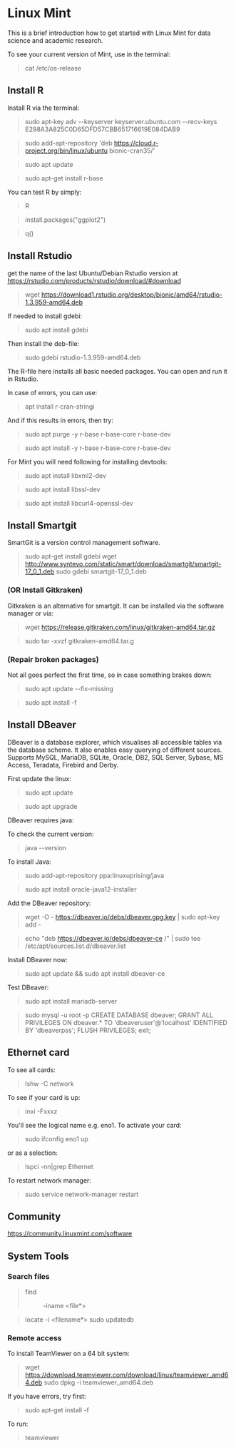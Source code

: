 # Linux Mint
This is a brief introduction how to get started with Linux Mint for data science and academic research. 

To see your current version of Mint, use in the terminal:

> cat /etc/os-release

## Install R
Install R via the terminal:
> sudo apt-key adv --keyserver keyserver.ubuntu.com --recv-keys E298A3A825C0D65DFD57CBB651716619E084DAB9

> sudo add-apt-repository 'deb https://cloud.r-project.org/bin/linux/ubuntu bionic-cran35/'

> sudo apt update

> sudo apt-get install r-base

You can test R by simply: 
> R

> install.packages("ggplot2")

> q()

## Install Rstudio
get the name of the last Ubuntu/Debian Rstudio version at https://rstudio.com/products/rstudio/download/#download
> wget https://download1.rstudio.org/desktop/bionic/amd64/rstudio-1.3.959-amd64.deb

If needed to install gdebi:

> sudo apt install gdebi

Then install the deb-file:

> sudo gdebi rstudio-1.3.959-amd64.deb

The R-file here installs all basic needed packages. You can open and run it in Rstudio.

In case of errors, you can use:
> apt install r-cran-stringi 

And if this results in errors, then try: 
> sudo apt purge -y r-base r-base-core r-base-dev

> sudo apt install -y r-base r-base-core r-base-dev

For Mint you will need following for installing devtools: 
> sudo apt install libxml2-dev

> sudo apt install libssl-dev

> sudo apt install libcurl4-openssl-dev

## Install Smartgit
SmartGit is a version control management software. 

> sudo apt-get install gdebi
> wget http://www.syntevo.com/static/smart/download/smartgit/smartgit-17_0_1.deb
> sudo gdebi smartgit-17_0_1.deb

### (OR Install Gitkraken)
Gitkraken is an alternative for smartgit. It can be installed via the software manager or via: 

> wget https://release.gitkraken.com/linux/gitkraken-amd64.tar.gz

> sudo tar -xvzf gitkraken-amd64.tar.g

### (Repair broken packages)
Not all goes perfect the first time, so in case something brakes down:

> sudo apt update --fix-missing

> sudo apt install -f

## Install DBeaver
DBeaver is a database explorer, which visualises all accessible tables via the database scheme. It also enables easy querying of different sources. Supports MySQL, MariaDB, SQLite, Oracle, DB2, SQL Server, Sybase, MS Access, Teradata, Firebird and Derby.

First update the linux:

> sudo apt update 

> sudo apt upgrade

DBeaver requires java:

To check the current version:

> java --version

To install Java:

> sudo add-apt-repository ppa:linuxuprising/java

> sudo apt install oracle-java12-installer

Add the DBeaver repository:

> wget -O - https://dbeaver.io/debs/dbeaver.gpg.key | sudo apt-key add -

> echo "deb https://dbeaver.io/debs/dbeaver-ce /" | sudo tee /etc/apt/sources.list.d/dbeaver.list

Install DBeaver now:

> sudo apt update && sudo apt install dbeaver-ce

Test DBeaver:

> sudo apt install mariadb-server

> sudo mysql -u root -p
> CREATE DATABASE dbeaver;
> GRANT ALL PRIVILEGES ON dbeaver.* TO 'dbeaveruser'@'localhost' IDENTIFIED BY 'dbeaverpss';
> FLUSH PRIVILEGES;
> exit;

## Ethernet card
To see all cards:

> lshw -C network

To see if your card is up:
> inxi -Fxxxz

You'll see the logical name e.g. eno1. To activate your card:

> sudo ifconfig eno1 up

or as a selection:

> lspci -nn|grep Ethernet

To restart network manager:
> sudo service network-manager restart

## Community

https://community.linuxmint.com/software

## System Tools

### Search files

> find <dir> -iname <file*>

> locate -i <filename*>
> sudo updatedb

### Remote access
To install TeamViewer on a 64 bit system:

> wget https://download.teamviewer.com/download/linux/teamviewer_amd64.deb
> sudo dpkg -i teamviewer_amd64.deb

If you have errors, try first:
> sudo apt-get install -f

To run:
> teamviewer

